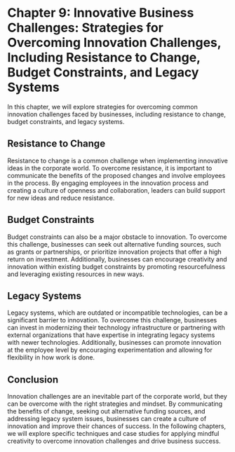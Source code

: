 Chapter 9: Innovative Business Challenges: Strategies for Overcoming Innovation Challenges, Including Resistance to Change, Budget Constraints, and Legacy Systems
==================================================================================================================================================================

In this chapter, we will explore strategies for overcoming common innovation challenges faced by businesses, including resistance to change, budget constraints, and legacy systems.

Resistance to Change
--------------------

Resistance to change is a common challenge when implementing innovative ideas in the corporate world. To overcome resistance, it is important to communicate the benefits of the proposed changes and involve employees in the process. By engaging employees in the innovation process and creating a culture of openness and collaboration, leaders can build support for new ideas and reduce resistance.

Budget Constraints
------------------

Budget constraints can also be a major obstacle to innovation. To overcome this challenge, businesses can seek out alternative funding sources, such as grants or partnerships, or prioritize innovation projects that offer a high return on investment. Additionally, businesses can encourage creativity and innovation within existing budget constraints by promoting resourcefulness and leveraging existing resources in new ways.

Legacy Systems
--------------

Legacy systems, which are outdated or incompatible technologies, can be a significant barrier to innovation. To overcome this challenge, businesses can invest in modernizing their technology infrastructure or partnering with external organizations that have expertise in integrating legacy systems with newer technologies. Additionally, businesses can promote innovation at the employee level by encouraging experimentation and allowing for flexibility in how work is done.

Conclusion
----------

Innovation challenges are an inevitable part of the corporate world, but they can be overcome with the right strategies and mindset. By communicating the benefits of change, seeking out alternative funding sources, and addressing legacy system issues, businesses can create a culture of innovation and improve their chances of success. In the following chapters, we will explore specific techniques and case studies for applying mindful creativity to overcome innovation challenges and drive business success.


